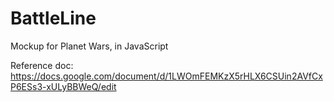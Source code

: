 # BattleLine
Mockup for Planet Wars, in JavaScript


Reference doc: https://docs.google.com/document/d/1LWOmFEMKzX5rHLX6CSUin2AVfCxP6ESs3-xULyBBWeQ/edit